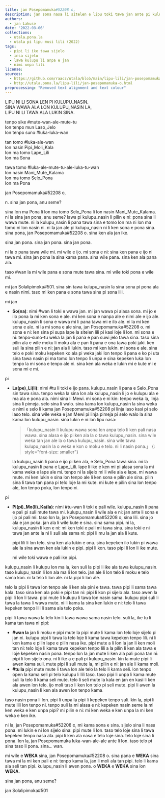 ```yaml
---
title: jan Posepomamuka#52208 o,
description: jan sona nasa li sitelen e lipu toki tawa jan ante pi kulupu sama. jan sona nasa li wile e seme?
authors:
  - jan Lakuse
date: '2022-08-06'
collections:
  - utala.pona.la
  - utala pi lipu musi lili (2022)
tags:
  - pipi li ike tawa sijelo
  - insa sijelo
  - lawa kulupu li anpa e jan
  - nimi unpa lili
license:
sources:
  - https://github.com/raacz/utala/blob/main/lipu-lili/jan-posepomamuka-o.md
  - http://utala.pona.la/lipu-lili/jan-posepomamuka-o.html
preprocessing: "Removed text alignment and text colour"
---
```


LIPU NI LI SONA LEN PI KULUPU_NASIN.   
SINA WAWA ALA LON KULUPU_NASIN LA,  
LIPU NI LI TAWA ALA LUKIN SINA. 

tenpo sike #mute-wan-ale-mute-tu  
lon tenpo mun Laso_Jelo  
lon tenpo suno #luka-luka-wan

tan tomo #luka-ale-wan  
lon nasin Pipi_Moli_Kala  
lon ma tomo Lape_Lili  
lon ma Sona

tawa tomo #luka-ale-mute-tu-ale-luka-tu-wan  
lon nasin Mani_Mute_Kalama  
lon ma tomo Selo_Pona  
lon ma Pona

jan Posepomamuka#52208 o, 

n. sina jan pona, anu seme?

sina lon ma Pona li lon ma tomo Selo_Pona li lon nasin Mani_Mute_Kalama. ni la sina jan pona, anu seme? lawa pi kulupu_nasin li pilin e ni: pona sina li wawa mute. ni la kulupu_nasin li pana tawa sina e tomo lon ma ni lon ma tomo ni lon nasin ni. ni la jan ale pi kulupu_nasin ni li ken sona e pona sina. sina pona, jan Posepomamuka#52208 o. sina ken ala jan ike. 

sina jan pona. sina jan pona. sina jan pona. 

ni la o pana tawa wile mi. mi wile e ijo. mi sona e ni: sina ken pana e ijo ni tawa mi. sina jan pona la sina kama pana. sina wile pana. sina ken ala pana ala. 

taso #wan la mi wile pana e sona mute tawa sina. mi wile toki pona e wile mi. 

mi jan Solalipimoka#501. sina sin tawa kulupu_nasin la sina sona pi pona ala e nasin nimi. taso mi ken pana e sona tawa sina pi sona lili. 

mi jan 
  - **So(na)**: nimi #wan li toki e wawa jan. mi jan wawa pi alasa sona. mi jo e ilo pona la mi ken sona e ale. mi ken sona e nanpa ale e nimi ale e ijo ale. kulupu_nasin li sona e wawa mi li pana tawa mi e ilo ale. ni la mi ken sona e ale. ni la mi sona e ale sina, jan Posepomamuka#52208 o. mi sona e ni: len sina pi supa lape la sitelen lili pi kasi loje li lon. mi sona e ni: tenpo-suno-tu weka la jan li pana e pan suwi jelo tawa sina. taso sina pilin ala e wile moku li moku ala e pan li pana e ona tawa poki jaki. ken suli la sina pilin e ni: jan ala li lukin. taso mi ken lukin. mi sona e ale. sina telo e poki moku kepeken ko ala pi weka jaki lon tenpo li pana e ko pi uta sina tawa nasin pi ma tomo lon tenpo li unpa e sina kepeken luka lon tenpo la mi sona e tenpo ale ni. sina ken ala weka e lukin mi e kute mi e sona mi e mi.

pi

- **La(pe)_Li(li)**: nimi #tu li toki e ijo pana. kulupu_nasin li pana e Selo_Pona sin tawa sina. tenpo weka la sina lon ala kulupu_nasin li jo e kulupu ala e ma ala e pona ala. nimi sina li Mewi. mi sona e ni kin: tenpo weka la, linja sina li pimeja. selo sina li walo. sina kama lon kulupu_nasin la sina weka e nimi e selo li kama jan Posepomamuka#52208 pi linja laso kasi pi selo laso telo. sina wile weka e jan Mewi pi linja pimeja pi selo walo la sina kama lon kulupu_nasin. sina lukin e ni lon lipu nasa: 

  > 「kulupu_nasin li kulupu wawa sona lon anpa telo li ken pali nasa wawa. sina alasa e ijo pi ken ala la o tawa kulupu_nasin. sina wile weka tan jan ale la o tawa kulupu_nasin. sina wile tawa kulupu_nasin la o weka e kon o moku e telo. ni li nasin pona.」
  {: style="font-size: smaller"} 

  la kulupu_nasin li pana e ijo pi ken ala, e Selo_Pona tawa sina. mi la kulupu_nasin li pana e Lape_Lili. lape li ike e ken mi pi alasa sona la mi kama weka e lape ale mi. tenpo ni la sijelo mi li wile ala e lape. mi wawa mute. mi ken lukin e sina lon tenpo ale li ken sona e pilin ale sina. pilin sina li tawa tan pana pi telo loje la mi kute. mi kute e pilin sina lon tenpo ale, lon tenpo poka, lon tenpo ni.

pi

- **Pi(pi)_Mo(li)_Ka(la)**: nimi #tu-wan li toki e pali wile. kulupu_nasin li pana e pali pi suli mute tawa mi. kulupu_nasin li wile ala e ni: jan ante li sona e ijo pi pali mi. taso lon la, jan Posepomamuka#52208 o, sina lili. sina jo ala e jan poka. jan ala li wile kute e sina. sina sama pipi. ni la, kulupu_nasin li ken e ni: mi ken toki e pali mi tawa sina. sina toki e ni tawa jan ante la ni li suli ala sama ni: pipi li mu la jan ala li kute.

  pipi lili li lon telo. sina ken ala lukin e ona. sina kepeken ilo lukin pi wawa ale la sina awen ken ala lukin e pipi. pipi li kon. taso pipi li lon li ike mute.

  mi wile toki wawa e pali ike pipi. 

kulupu_nasin li kulupu lon ma la, ken suli la pipi li ike ala tawa kulupu_nasin. taso kulupu_nasin li lon ala ma li lon telo. jan ale li lon telo li moku e telo sama kon. ni la telo li lon ale. ni la pipi li lon ale.

telo la pipi li tawa lon tenpo ale li ken ala pini e tawa. tawa pipi li sama tawa kala. taso sina ken ala poki e pipi tan ni: pipi li kon pi sijelo ala. taso awen la pipi li lon li tawa. pipi mute li kulupu li tawa lon nasin sama. kulupu pipi suli li tawa la tawa li wawa mute. ni li kama la sina ken lukin e ni: telo li tawa kepeken tenpo lili li sama ala telo poka.

pipi li tawa wawa la telo kin li tawa wawa sama nasin telo. suli la, ike tu li kama tan tawa ni pipi:
- **#wan la** jan li moku e pipi mute la pipi mute li kama lon telo loje sijelo pi jan ni. kulupu pipi li tawa la telo loje li kama tawa kepeken tenpo lili. ni li ken kama e pilin lape e pilin nasa ike. pipi mute a li lon la jan li ken moli tan ni: telo loje li kama tawa kepeken tenpo lili a la pilin li ken ala tawa e loje kepeken nasin pona. tenpo lon la jan mute li ken ala pali pona tan ni: pipi li lon sijelo ona. ni li ike a e pali pi kulupu_nasin. kin la mute pipi li awen kama suli. mute pipi li suli mute la, mi pilin e ni: jan ale li kama moli.
- **#tu la** pipi mute mute li tawa lon ale telo la telo li kama seli. lon tenpo open la kama seli pi telo kulupu li lili taso. taso pipi li unpa li kama mute suli la telo li kama seli mute. telo li seli mute la kala en jan en kasi li ken ala awen lon telo. ijo moli taso li ken lon telo pi seli mute. pipi li awen la kulupu_nasin li ken ala awen lon tenpo kama. 

taso nasin pona li lon. pipi li unpa la pipi li kepeken tenpo suli. kin la, pipi li mute lili lon tenpo ni. tenpo suli la mi alasa e ni: kepeken nasin seme la mi ken weka e ken unpa pipi? mi pilin e ni: mi ken weka e ken unpa la mi ken weka e ken ike. 

ni la, jan Posepomamuka#52208 o, mi kama sona e sina. sijelo sina li nasa pona. mi lukin e ni lon sijelo sina: pipi mute li lon. taso telo loje sina li tawa kepeken tenpo nasa ala. pipi li ken ala nasa e telo loje sina. telo loje sina li pona. lon la, jan Posepomamuka luka-wan-ale-ale ante li lon. taso telo pi sina taso li pona. sina… wan.

mi wile e **WEKA** sina, jan Posepomamuka#52208 o. sina pana e **WEKA** sina tawa mi la mi ken pali e ni: tenpo kama la, jan li moli ala tan pipi. telo li kama ala seli tan pipi. kulupu_nasin li awen pona. o **WEKA** e **WEKA** sina lon **WEKA**.

sina jan pona, anu seme?

jan Solalipimoka#501
